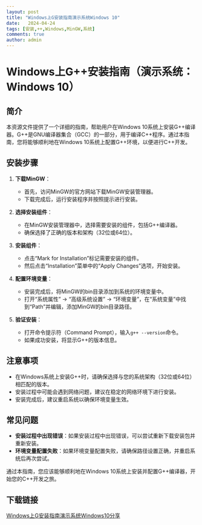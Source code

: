 ```yaml
---
layout: post
title: "Windows上G安装指南演示系统Windows 10"
date:   2024-04-24
tags: [安装,++,Windows,MinGW,系统]
comments: true
author: admin
---
```

# Windows上G++安装指南（演示系统：Windows 10）

## 简介
本资源文件提供了一个详细的指南，帮助用户在Windows 10系统上安装G++编译器。G++是GNU编译器集合（GCC）的一部分，用于编译C++程序。通过本指南，您将能够顺利地在Windows 10系统上配置G++环境，以便进行C++开发。

## 安装步骤
1. **下载MinGW**：
   - 首先，访问MinGW的官方网站下载MinGW安装管理器。
   - 下载完成后，运行安装程序并按照提示进行安装。

2. **选择安装组件**：
   - 在MinGW安装管理器中，选择需要安装的组件，包括G++编译器。
   - 确保选择了正确的版本和架构（32位或64位）。

3. **安装组件**：
   - 点击“Mark for Installation”标记需要安装的组件。
   - 然后点击“Installation”菜单中的“Apply Changes”选项，开始安装。

4. **配置环境变量**：
   - 安装完成后，将MinGW的bin目录添加到系统的环境变量中。
   - 打开“系统属性” -> “高级系统设置” -> “环境变量”，在“系统变量”中找到“Path”并编辑，添加MinGW的bin目录路径。

5. **验证安装**：
   - 打开命令提示符（Command Prompt），输入`g++ --version`命令。
   - 如果成功安装，将显示G++的版本信息。

## 注意事项
- 在Windows系统上安装G++时，请确保选择与您的系统架构（32位或64位）相匹配的版本。
- 安装过程中可能会遇到网络问题，建议在稳定的网络环境下进行安装。
- 安装完成后，建议重启系统以确保环境变量生效。

## 常见问题
- **安装过程中出现错误**：如果安装过程中出现错误，可以尝试重新下载安装包并重新安装。
- **环境变量配置失败**：如果环境变量配置失败，请确保路径设置正确，并重启系统后再次尝试。

通过本指南，您应该能够顺利地在Windows 10系统上安装并配置G++编译器，开始您的C++开发之旅。

## 下载链接

[Windows上G安装指南演示系统Windows10分享](https://pan.quark.cn/s/8d13ec9ff606)